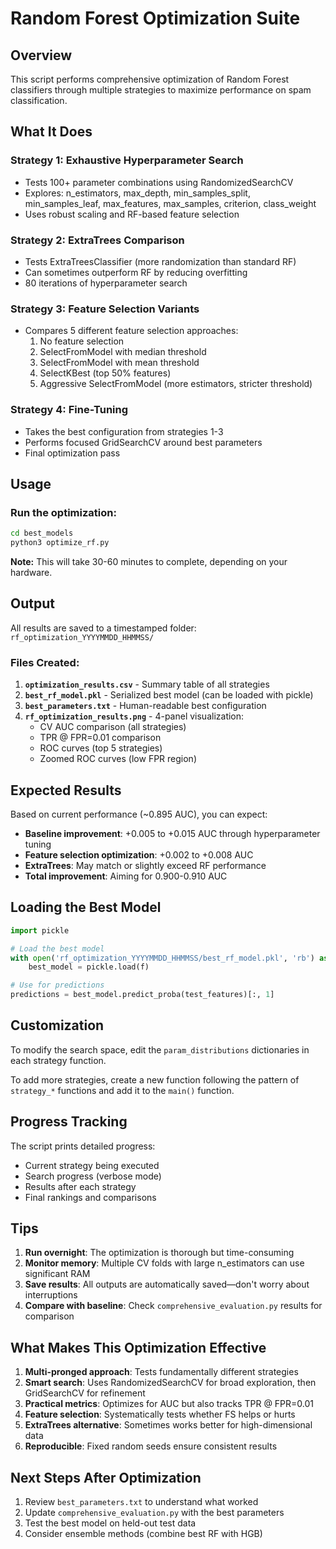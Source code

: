 # Random Forest Optimization Suite

## Overview
This script performs comprehensive optimization of Random Forest classifiers through multiple strategies to maximize performance on spam classification.

## What It Does

### Strategy 1: Exhaustive Hyperparameter Search
- Tests 100+ parameter combinations using RandomizedSearchCV
- Explores: n_estimators, max_depth, min_samples_split, min_samples_leaf, max_features, max_samples, criterion, class_weight
- Uses robust scaling and RF-based feature selection

### Strategy 2: ExtraTrees Comparison
- Tests ExtraTreesClassifier (more randomization than standard RF)
- Can sometimes outperform RF by reducing overfitting
- 80 iterations of hyperparameter search

### Strategy 3: Feature Selection Variants
- Compares 5 different feature selection approaches:
  1. No feature selection
  2. SelectFromModel with median threshold
  3. SelectFromModel with mean threshold
  4. SelectKBest (top 50% features)
  5. Aggressive SelectFromModel (more estimators, stricter threshold)

### Strategy 4: Fine-Tuning
- Takes the best configuration from strategies 1-3
- Performs focused GridSearchCV around best parameters
- Final optimization pass

## Usage

### Run the optimization:
```bash
cd best_models
python3 optimize_rf.py
```

**Note:** This will take 30-60 minutes to complete, depending on your hardware.

## Output

All results are saved to a timestamped folder: `rf_optimization_YYYYMMDD_HHMMSS/`

### Files Created:
1. **`optimization_results.csv`** - Summary table of all strategies
2. **`best_rf_model.pkl`** - Serialized best model (can be loaded with pickle)
3. **`best_parameters.txt`** - Human-readable best configuration
4. **`rf_optimization_results.png`** - 4-panel visualization:
   - CV AUC comparison (all strategies)
   - TPR @ FPR=0.01 comparison
   - ROC curves (top 5 strategies)
   - Zoomed ROC curves (low FPR region)

## Expected Results

Based on current performance (~0.895 AUC), you can expect:
- **Baseline improvement**: +0.005 to +0.015 AUC through hyperparameter tuning
- **Feature selection optimization**: +0.002 to +0.008 AUC
- **ExtraTrees**: May match or slightly exceed RF performance
- **Total improvement**: Aiming for 0.900-0.910 AUC

## Loading the Best Model

```python
import pickle

# Load the best model
with open('rf_optimization_YYYYMMDD_HHMMSS/best_rf_model.pkl', 'rb') as f:
    best_model = pickle.load(f)

# Use for predictions
predictions = best_model.predict_proba(test_features)[:, 1]
```

## Customization

To modify the search space, edit the `param_distributions` dictionaries in each strategy function.

To add more strategies, create a new function following the pattern of `strategy_*` functions and add it to the `main()` function.

## Progress Tracking

The script prints detailed progress:
- Current strategy being executed
- Search progress (verbose mode)
- Results after each strategy
- Final rankings and comparisons

## Tips

1. **Run overnight**: The optimization is thorough but time-consuming
2. **Monitor memory**: Multiple CV folds with large n_estimators can use significant RAM
3. **Save results**: All outputs are automatically saved—don't worry about interruptions
4. **Compare with baseline**: Check `comprehensive_evaluation.py` results for comparison

## What Makes This Optimization Effective

1. **Multi-pronged approach**: Tests fundamentally different strategies
2. **Smart search**: Uses RandomizedSearchCV for broad exploration, then GridSearchCV for refinement
3. **Practical metrics**: Optimizes for AUC but also tracks TPR @ FPR=0.01
4. **Feature selection**: Systematically tests whether FS helps or hurts
5. **ExtraTrees alternative**: Sometimes works better for high-dimensional data
6. **Reproducible**: Fixed random seeds ensure consistent results

## Next Steps After Optimization

1. Review `best_parameters.txt` to understand what worked
2. Update `comprehensive_evaluation.py` with the best parameters
3. Test the best model on held-out test data
4. Consider ensemble methods (combine best RF with HGB)

